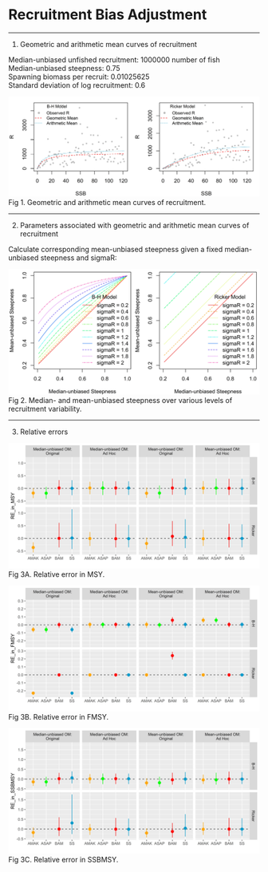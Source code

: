 Recruitment Bias Adjustment
================

------------------------------------------------------
1. Geometric and arithmetic mean curves of recruitment

Median-unbiased unfished recruitment: 1000000 number of fish\
Median-unbiased steepness: 0.75\
Spawning biomass per recruit: 0.01025625\
Standard deviation of log recruitment: 0.6

![Fig 1. Geometric and arithmetic mean curves of recruitment.](./results/figures/geom_arim_curves.jpg) Fig 1. Geometric and arithmetic mean curves of recruitment.

------------------------------------------------------
2. Parameters associated with geometric and arithmetic mean curves of recruitment

Calculate corresponding mean-unbiased steepness given a fixed median-unbiased steepness and sigmaR:

![Fig 2. Median- and mean-unbiased steepness over various levels of recruitment variability.](./results/figures/geom_arim_parameters.jpg) Fig 2. Median- and mean-unbiased steepness over various levels of recruitment variability.

------------------------------------------------------
3. Relative errors

![Fig 3A. Relative error in MSY.](./results/figures/RE_in_MSY.jpg) Fig 3A. Relative error in MSY.

![Fig 3B. Relative error in FMSY.](./results/figures/RE_in_FMSY.jpg) Fig 3B. Relative error in FMSY.  

![Fig 3C. Relative error in SSBMSY.](./results/figures/RE_in_SSBMSY.jpg) Fig 3C. Relative error in SSBMSY.    